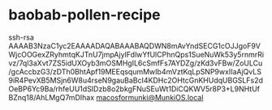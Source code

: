 # baobab-pollen-recipe
ssh-rsa AAAAB3NzaC1yc2EAAAADAQABAAABAQDWN8mAvYndSECG1cOJJgoF9VWjcOOGexZRyhmtqKJTnU7jmpAjyIFdlwYfUlCPhnQps1SueNuWk53y5rnmrRivz/7ql3aXvt7ZS5idUXOyb3mOSMHgIL6cSmfFs7AYDZg/zKd3vFBw/ZoULCu/gcAccbzG3/zDTh0BhtApf19MEEqsqumMwIb4mVztKqLpSNP9wxIIaAjQvLS9iR4PevXB5MSjn6W8u4rseN9gauBaBcI4KDHc2OHtcGnKHUdqUBGSLFs2dOeBP6Yc9Ba/rhfeUU1dSIDzb8o2bkgFNuSEuWt1DiCQKWV5r8P3+L9NHtUfBZnq18/AhLMgQ7mDIhax macosformunki@MunkiOS.local
